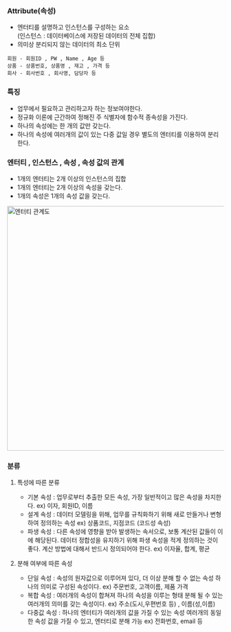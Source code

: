 ### Attribute(속성)
- 엔터티를 설명하고 인스턴스를 구성하는 요소  
  (인스턴스 : 데이터베이스에 저장된 데이터의 전체 집합)
- 의미상 분리되지 않는 데이터의 최소 단위
```
회원 - 회원ID , PW , Name , Age 등
상품 - 상품번호, 상품명 , 재고 , 가격 등
회사 - 회사번호 , 회사명, 담당자 등
```
### 특징
- 업무에서 필요하고 관리하고자 하는 정보여야한다.
- 정규화 이론에 근간하여 정해진 주 식별자에 함수적 종속성을 가진다.
- 하나의 속성에는 한 개의 값만 갖는다.
- 하나의 속성에 여러개의 값이 있는 다중 값일 경우 별도의 엔터티를 이용하여 분리한다.

### 엔터티 , 인스턴스 , 속성 , 속성 값의 관계
- 1개의 엔터티는 2개 이상의 인스턴스의 집합
- 1개의 엔터티는 2개 이상의 속성을 갖는다.
- 1개의 속성은 1개의 속성 값을 갖는다.
<img width="568" alt="엔터티 관계도" src="https://github.com/user-attachments/assets/9643e543-652f-4596-956d-c9979ada50db">

### 분류
1. 특성에 따른 분류
   - 기본 속성 : 업무로부터 추출한 모든 속성, 가장 일반적이고 많은 속성을 차지한다.
               ex) 이자, 회원ID, 이름 
   - 설계 속성 : 데이터 모델링을 위해, 업무를 규칙화하기 위해 새로 만들거나 변형하여 정의하는 속성
               ex) 상품코드, 지점코드 (코드성 속성)
   - 파생 속성 : 다른 속성에 영향을 받아 발생하는 속서으로, 보통 계산된 값들이 이에 해당된다.
                데이터 정합성을 유지하기 위해 파생 속성을 적게 정의하는 것이 좋다.
                계산 방법에 대해서 반드시 정의되어야 한다. ex) 이자율, 합계, 평균

2. 분해 여부에 따른 속성
   - 단일 속성 : 속성의 원자값으로 이루어져 있다, 더 이상 분해 할 수 없는 속성
                하나의 의미로 구성된 속성이다. ex) 주문번호, 고객이름, 제품 가격
   - 복합 속성 : 여러개의 속성이 합쳐져 하나의 속성을 이루는 형태
                분해 될 수 있는 여러개의 의미를 갖는 속성이다. ex) 주소(도시,우편번호 등) , 이름(성,이름)
   - 다중값 속성 : 하나의 엔터티가 여러개의 값을 가질 수 있는 속성
                  여러개의 동일한 속성 값을 가질 수 있고, 엔터티로 분해 가능 ex) 전화번호, email 등
   
               
     
